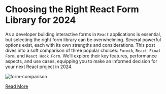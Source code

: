 # Choosing the Right React Form Library for 2024

As a developer building interactive forms in `React` applications is essential, but selecting the right form library can be overwhelming. Several powerful options exist, each with its own strengths and considerations. This post dives into a soft comparison of three popular choices: `Formik`, `React Final Form`, and `React Hook Form`. We’ll explore their key features, performance aspects, and use cases, equipping you to make an informed decision for your next React project in 2024.

![form-comparison](https://chanaka.co.uk/blogs/wp-content/uploads/2024/03/formik-vs-hook-vs-final-2-1536x816.jpg)

[Read More](https://chanaka.co.uk/blogs/choosing-the-right-react-form-library-for-2024/)
